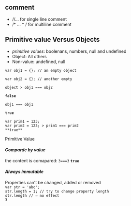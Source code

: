 ## comment 
- //... for single line comment
- /* ... * / for multiline comment

## Primitive value Versus Objects
- *primitive values*: boolenans, numbers, null and undefined
- Object: All others
- Non-value: undefined, null

`var obj1 = {}; // an empty object`	

`var obj2 = {}; // another empty`	

`object > obj1 === obj2`	

**`false`**	

`obj1 === obj1`	

**`true`**

`var prim1 = 123;`	
`var prim2 = 123; > prim1 === prim2`	
`**true**`	

Primitive Value
####  *Comparde by value*
the content is comapared:
`3===3`
**`true`**

####  *Always immutable*  	
Properties can't be changed, added or removed		
`var str = 'abc';`	
`str.length = 1; // try to change property length`	
`str.length // ⇒ no effect` 	
`3`

